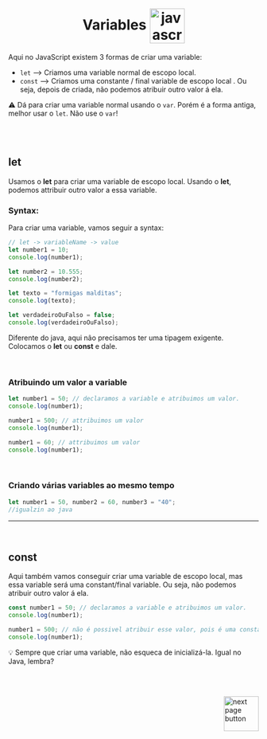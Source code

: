 <h1 align="center">
    Variables
    <img src="https://img.icons8.com/?size=512&id=k3Ufh1zrVQTM&format=png" alt="javascript icon" width="70px" align="center">
</h1>


Aqui no JavaScript existem 3 formas de criar uma variable:

- `let` --> Criamos uma variable normal de escopo local.
- `const` --> Criamos uma constante / final variable de escopo local . Ou seja, depois de criada, não podemos atribuir outro valor á ela.


⚠️ Dá para criar uma variable normal usando o `var`. Porém é a forma antiga, melhor usar o `let`. Não use o `var`! 



<br>
<br>

## let
Usamos o **let** para criar uma variable de escopo local. Usando o **let**, podemos attribuir outro valor a essa variable.

### Syntax:
Para criar uma variable, vamos seguir a syntax:

```js
// let -> variableName -> value
let number1 = 10;
console.log(number1);

let number2 = 10.555;
console.log(number2);

let texto = "formigas malditas";
console.log(texto);

let verdadeiroOuFalso = false;
console.log(verdadeiroOuFalso);
```

Diferente do java, aqui não precisamos ter uma tipagem exigente. Colocamos o **let** ou **const** e dale.


<br>


### Atribuindo um valor a variable

```js
let number1 = 50; // declaramos a variable e atribuimos um valor.
console.log(number1);

number1 = 500; // attribuimos um valor
console.log(number1);

number1 = 60; // attribuimos um valor
console.log(number1);
```

<br>

### Criando várias variables ao mesmo tempo
```js
let number1 = 50, number2 = 60, number3 = "40";
//igualzin ao java
```


<hr>
<br>


## const
Aqui também vamos conseguir criar uma variable de escopo local, mas essa variable será uma constant/final variable. Ou seja, não podemos atribuir outro valor á ela.

```js
const number1 = 50; // declaramos a variable e atribuimos um valor.
console.log(number1);

number1 = 500; // não é possivel atribuir esse valor, pois é uma constant / final variable
console.log(number1);
```


💡 Sempre que criar uma variable, não esqueca de inicializá-la. Igual no Java, lembra?

<br>
<br>

<!-- next page buttons -->
[<img src="https://img.icons8.com/?size=512&id=47092&format=png" alt="next page button" width="70px" align="right">](../1.variables/1.operators.md)